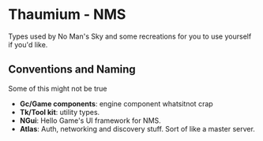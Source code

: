 # Thaumium - NMS

Types used by No Man's Sky and some recreations for you to use yourself if you'd like.

## Conventions and Naming

Some of this might not be true

- **Gc/Game components**: engine component whatsitnot crap
- **Tk/Tool kit**: utility types.
- **NGui**: Hello Game's UI framework for NMS.
- **Atlas**: Auth, networking and discovery stuff. Sort of like a master server.
	

